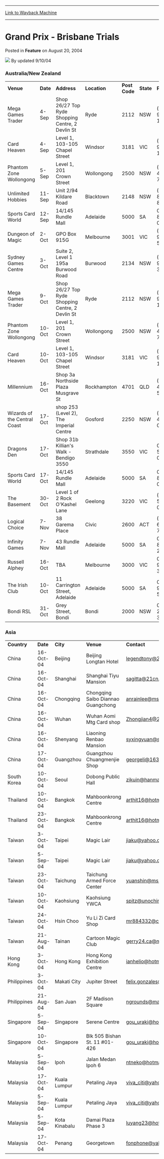 
---
[Link to Wayback Machine](https://web.archive.org/web/20211027205935/https://magic.wizards.com/en/articles/archive/feature/grand-prix-brisbane-trials-2004-08-20)

[_metadata_:author]:- "updated 9-10-04"
[_metadata_:description]:- "Australia/New Zealand VenueDateAddressLocationPost CodeStatePhoneContactMega Games Trader4-SepShop 26/27 Top Ryde Shopping Centre, 2 Devlin St Ryde2112NSW(02) 9808 1911Manuel StamatakisCard Heaven4-SepLevel 1, 103-105 Chapel StreetWindsor3181VIC(03) 9521 1020Bronwyn BrucePhantom Zone Wollongong5-SepLevel 1, 201 Crown Street Wollongong2500NSW(02) 4228 7393Michael"
[_metadata_:generator]:- "Drupal 7 (http://drupal.org)"
[_metadata_:publish_date]:- "2004-08-20"
[_metadata_:title]:- "Grand Prix - Brisbane Trials"
[_metadata_:wayback_capture_timestamp]:- "2021-10-27 20:59:35+00:00"
[_metadata_:wayback_raw_url]:- "https://web.archive.org/web/20211027205935id_/https://magic.wizards.com/en/articles/archive/feature/grand-prix-brisbane-trials-2004-08-20"
[_metadata_:wayback_url]:- "https://magic.wizards.com/en/articles/archive/feature/grand-prix-brisbane-trials-2004-08-20"
---


Grand Prix - Brisbane Trials
============================



 Posted in **Feature**
 on August 20, 2004 






![](https://media.magic.wizards.com/styles/auth_small/public/generic-avatar-150_399.png)
By updated 9/10/04











### Australia/New Zealand




|  |  |  |  |  |  |  |  |
| --- | --- | --- | --- | --- | --- | --- | --- |
| **Venue** | **Date** | **Address** | **Location** | **Post Code** | **State** | **Phone** | **Contact** |
| Mega Games Trader | 4-Sep | Shop 26/27 Top Ryde Shopping Centre, 2 Devlin St  | Ryde | 2112 | NSW | (02) 9808 1911 | Manuel Stamatakis |
| Card Heaven | 4-Sep | Level 1, 103-105 Chapel Street | Windsor | 3181 | VIC | (03) 9521 1020 | Bronwyn Bruce |
| Phantom Zone Wollongong | 5-Sep | Level 1, 201 Crown Street  | Wollongong | 2500 | NSW | (02) 4228 7393 | Michael Medina |
| Unlimited Hobbies | 11-Sep | Unit 2/94 Kildare Road | Blacktown | 2148 | NSW | (02) 8814 8700 | Michael Thai |
| Sports Card World | 12-Sep | 14/145 Rundle Mall  | Adelaide | 5000 | SA | 08 8224 0800 | Ben Murphy |
| Dungeon of Magic | 2-Oct | GPO Box 915G | Melbourne | 3001 | VIC | (03) 9650 5815 | Adam Pickett |
| Sydney Games Centre | 3-Oct | Suite 2, Level 1 195a Burwood Road | Burwood | 2134 | NSW | (02) 9715 3229 | Chris Foggin |
| Mega Games Trader | 9-Oct | Shop 26/27 Top Ryde Shopping Centre, 2 Devlin St  | Ryde | 2112 | NSW | (02) 9808 1911 | Manuel Stamatakis |
| Phantom Zone Wollongong | 10-Oct | Level 1, 201 Crown Street  | Wollongong | 2500 | NSW | (02) 4228 7393 | Michael Medina |
| Card Heaven | 10-Oct | Level 1, 103-105 Chapel Street | Windsor | 3181 | VIC | (03) 9521 1020 | Bronwyn Bruce |
| Millennium | 16-Oct | Shop 3a Northside Plaza Musgrave St | Rockhampton | 4701 | QLD | (07) 4922 5733 | Robert Williams |
| Wizards of the Central Coast | 17-Oct | shop 253 (Level 2), The Imperial Centre | Gosford | 2250 | NSW | (02) 4324 0004 | Steve McCracken |
| Dragons Den | 17-Oct | Shop 31b Killian's Walk - Bendigo 3550 | Strathdale | 3550 | VIC | 03 5444 0700 | Tony Hooper |
| Sports Card World | 17-Oct | 14/145 Rundle Mall  | Adelaide | 5000 | SA | 08 8224 0800 | Ben Murphy |
| The Basement | 30-Oct | Level 1 of 2 Rock O'Kashel Lane  | Geelong | 3220 | VIC | (03) 5221 0637 | Matt Armstrong |
| Logical Choice | 7-Nov | 38 Garema Place | Civic | 2600 | ACT | (02) 6248 7722 | Glenn Doyle |
| Infinity Games | 7-Nov | 43 Rundle Mall | Adelaide | 5000 | SA | 08 8410 2404 | Lee Copus |
| Russell Alphey | 16-Oct | TBA | Melbourne | 3000 | VIC | 0401 994 352 | Russell Alphey |
| The Irish Club | 10-Oct | 11 Carrington Street, Adelaide | Adelaide | 5000 | SA | 0412 909 582 | Lee Copus |
| Bondi RSL | 31-Oct | Grey Street, Bondi | Bondi | 2000 | NSW | 0402 231 366 | Chris Foggin |

### Asia




|  |  |  |  |  |
| --- | --- | --- | --- | --- |
| **Country** | **Date** | **City** | **Venue** | **Contact** |
| China | 16-Oct-04 | Beijing  | Beijing Longtan Hotel | [legendtony@263.net](mailto:legendtony@263.net) |
| China | 16-Oct-04 | Shanghai | Shanghai Tiyu Mansion | [sagitta@21cn.com](mailto:sagitta@21cn.com) |
| China | 16-Oct-04 | Chongqing | Chongqing Saibo Diannao Guangchong | [anrainlee@msn.com](mailto:anrainlee@msn.com) |
| China | 16-Oct-04 | Wuhan | Wuhan Aomi Mtg Card shop | [Zhongjian4@21cn.com](mailto:Zhongjian4@21cn.com) |
| China | 16-Oct-04 | Shenyang | Liaoning Renbao Mansion  | [syxingyuan@sina.com](mailto:syxingyuan@sina.com) |
| China | 17-Oct-04 | Guangzhou | Guangzhou Chuangmenjie Shop | [georgeli@163.net](mailto:georgeli@163.net) |
| South Korea | 10-Oct-04 | Seoul | Dobong Public Hall | [zikuin@hanmail.net](mailto:zikuin@hanmail.net) |
| Thailand | 10-Oct-04 | Bangkok | Mahboonkrong Centre | [arthit16@hotmail.com](mailto:arthit16@hotmail.com) |
| Thailand | 23-Oct-04 | Bangkok | Mahboonkrong Centre | [arthit16@hotmail.com](mailto:arthit16@hotmail.com) |
| Taiwan | 3-Oct-04 | Taipei | Magic Lair | [jiaku@yahoo.com](mailto:jiaku@yahoo.com) |
| Taiwan | 5-Sep-04 | Taipei | Magic Lair | [jiaku@yahoo.com](mailto:jiaku@yahoo.com) |
| Taiwan | 23-Oct-04 | Taichung | Taichung Armed Force Center | [yuanshin@ms15.hinet.net](mailto:yuanshin@ms15.hinet.net) |
| Taiwan | 10-Oct-04 | Kaohsiung | Kaohsiung YWCA | [spitz@unochina.com](mailto:spitz@unochina.com) |
| Taiwan | 24-Oct-04 | Hsin Choo | Yu Li Zi Card Shop | [mr884332@cs.nthu.eduu.tw](mailto:mr884332@cs.nthu.eduu.tw) |
| Taiwan | 21-Aug-04 | Tainan | Cartoon Magic Club | [gerry24.ca@msa.hinet.net](mailto:gerry24.ca@msa.hinet.net) |
| Hong Kong | 3-Oct-04 | Hong Kong | Hong Kong Exhibition Centre  | [ianhelio@hotmail.com](mailto:ianhelio@hotmail.com) |
| Philippines | 3-Oct-04 | Makati City | Jupiter Street | [felix.gonzales@hp.com](mailto:felix.gonzales@hp.com) |
| Philippines | 21-Aug-04 | San Juan | 2F Madison Square | [ngrounds@mail.metro.net.ph](mailto:ngrounds@mail.metro.net.ph) |
| Singapore | 5-Sep-04 | Singapore | Serene Centre | [gou\_uraki@hotmail.com](mailto:gou_uraki@hotmail.com) |
| Singapore | 10-Oct-04 | Singapore | Blk 505 Bishan St. 11 #01-426  | [gou\_uraki@hotmail.com](mailto:gou_uraki@hotmail.com) |
| Malaysia | 5-Sep-04 | Ipoh | Jalan Medan Ipoh 6 | [ntneko@hotmail.com](mailto:ntneko@hotmail.com) |
| Malaysia | 17-Oct-04 | Kuala Lumpur | Petaling Jaya | [viva\_citi@yahoo.com](mailto:viva_citi@yahoo.com) |
| Malaysia | 5-Sep-04 | Kuala Lumpur | Petaling Jaya | [viva\_citi@yahoo.com](mailto:viva_citi@yahoo.com) |
| Malaysia | 5-Sep-04 | Kota Kinabalu | Damai Plaza Phase 3 | [luyang23@hotmail.com](mailto:luyang23@hotmail.com) |
| Malaysia | 17-Oct-04 | Penang | Georgetown | [fonphone@yahoo.com](mailto:fonphone@yahoo.com) |







